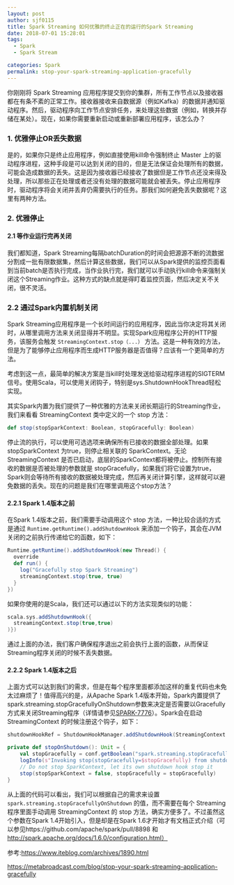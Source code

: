 ```yaml
---
layout: post
author: sjf0115
title: Spark Streaming 如何优雅的终止正在的运行的Spark Streaming
date: 2018-07-01 15:28:01
tags:
  - Spark
  - Spark Stream

categories: Spark
permalink: stop-your-spark-streaming-application-gracefully
---
```


你刚刚将 Spark Streaming 应用程序提交到你的集群，所有工作节点以及接收器都在有条不紊的正常工作。接收器接收来自数据源（例如Kafka）的数据并通知驱动程序。然后，驱动程序向工作节点安排任务，来处理这些数据（例如，转换并存储在某处）。现在，如果你需要重新启动或重新部署应用程序，该怎么办？

### 1. 优雅停止OR丢失数据

是的，如果你只是终止应用程序，例如直接使用kill命令强制终止 Master 上的驱动程序进程，这种手段是可以达到关闭的目的，但是无法保证会处理所有的数据，可能会造成数据的丢失。这是因为接收器已经接收了数据但是工作节点还没来得及处理，所以那些正在处理或者还没有处理的数据可能就会被丢失。停止应用程序时，驱动程序将会关闭并丢弃仍需要执行的任务。那我们如何避免丢失数据呢？这里有两种方法。

### 2. 优雅停止

#### 2.1 等作业运行完再关闭

我们都知道，Spark Streaming每隔batchDuration的时间会把源源不断的流数据分割成一批有限数据集，然后计算这些数据，我们可以从Spark提供的监控页面看到当前batch是否执行完成，当作业执行完，我们就可以手动执行kill命令来强制关闭这个Streaming作业。这种方式的缺点就是得盯着监控页面，然后决定关不关闭，很不灵活。

### 2.2 通过Spark内置机制关闭

Spark Streaming应用程序是一个长时间运行的应用程序，因此当你决定将其关闭时，从哪里调用方法来关闭显得并不明显。实现Spark应用程序公开的HTTP服务，该服务会触发 `StreamingContext.stop（...）` 方法。这是一种有效的方法，但是为了能够停止应用程序而生成HTTP服务器是否值得？应该有一个更简单的方法。

考虑到这一点，最简单的解决方案是当kill时处理发送给驱动程序进程的SIGTERM信号。使用Scala，可以使用关闭钩子，特别是sys.ShutdownHookThread轻松实现。

其实Spark内置为我们提供了一种优雅的方法来关闭长期运行的Streaming作业，我们来看看 StreamingContext 类中定义的一个 stop 方法：
```scala
def stop(stopSparkContext: Boolean, stopGracefully: Boolean)
```
停止流的执行，可以使用可选选项来确保所有已接收的数据全部处理。如果 stopSparkContext 为true，则停止相关联的 SparkContext。无论 StreamingContext 是否已启动，底层的SparkContext都将被停止。控制所有接收的数据是否被处理的参数就是 stopGracefully，如果我们将它设置为true，Spark则会等待所有接收的数据被处理完成，然后再关闭计算引擎，这样就可以避免数据的丢失。现在的问题是我们在哪里调用这个stop方法？

#### 2.2.1 Spark 1.4版本之前

在Spark 1.4版本之前，我们需要手动调用这个 stop 方法，一种比较合适的方式是通过 `Runtime.getRuntime().addShutdownHook` 来添加一个钩子，其会在JVM关闭的之前执行传递给它的函数，如下：
```scala
Runtime.getRuntime().addShutdownHook(new Thread() {
  override
  def run() {
    log("Gracefully stop Spark Streaming")
    streamingContext.stop(true, true)
  }
})
```
如果你使用的是Scala，我们还可以通过以下的方法实现类似的功能：
```scala
scala.sys.addShutdownHook({
  streamingContext.stop(true,true)
)})
```
通过上面的办法，我们客户确保程序退出之前会执行上面的函数，从而保证Streaming程序关闭的时候不丢失数据。

#### 2.2.2 Spark 1.4版本之后

上面方式可以达到我们的需求，但是在每个程序里面都添加这样的重复代码也未免太过麻烦了！值得高兴的是，从Apache Spark 1.4版本开始，Spark内置提供了spark.streaming.stopGracefullyOnShutdown参数来决定是否需要以Gracefully方式来关闭Streaming程序（详情请参见[SPARK-7776](https://issues.apache.org/jira/browse/SPARK-7776)）。Spark会在启动 StreamingContext 的时候注册这个钩子，如下：
```scala
shutdownHookRef = ShutdownHookManager.addShutdownHook(StreamingContext.SHUTDOWN_HOOK_PRIORITY)(stopOnShutdown)

private def stopOnShutdown(): Unit = {
    val stopGracefully = conf.getBoolean("spark.streaming.stopGracefullyOnShutdown", false)
    logInfo(s"Invoking stop(stopGracefully=$stopGracefully) from shutdown hook")
    // Do not stop SparkContext, let its own shutdown hook stop it
    stop(stopSparkContext = false, stopGracefully = stopGracefully)
}
```
从上面的代码可以看出，我们可以根据自己的需求来设置 `spark.streaming.stopGracefullyOnShutdown` 的值，而不需要在每个 Streaming 程序里面手动调用 StreamingContext 的 stop 方法，确实方便多了。不过虽然这个参数在Spark 1.4开始引入，但是却是在Spark 1.6才开始才有文档正式介绍（可以参见https://github.com/apache/spark/pull/8898 和 http://spark.apache.org/docs/1.6.0/configuration.html）

参考:https://www.iteblog.com/archives/1890.html

https://metabroadcast.com/blog/stop-your-spark-streaming-application-gracefully
